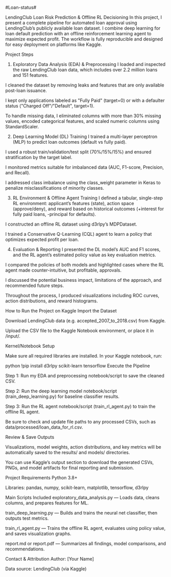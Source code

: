 #Loan-status#

LendingClub Loan Risk Prediction & Offline RL Decisioning
In this project, I present a complete pipeline for automated loan approval using LendingClub’s publicly available loan dataset. I combine deep learning for loan default prediction with an offline reinforcement learning agent to maximize expected profit. The workflow is fully reproducible and designed for easy deployment on platforms like Kaggle.

Project Steps
1. Exploratory Data Analysis (EDA) & Preprocessing
I loaded and inspected the raw LendingClub loan data, which includes over 2.2 million loans and 151 features.

I cleaned the dataset by removing leaks and features that are only available post-loan issuance.

I kept only applications labeled as "Fully Paid" (target=0) or with a defaulter status ("Charged Off"/"Default", target=1).

To handle missing data, I eliminated columns with more than 30% missing values, encoded categorical features, and scaled numeric columns using StandardScaler.

2. Deep Learning Model (DL) Training
I trained a multi-layer perceptron (MLP) to predict loan outcomes (default vs fully paid).

I used a robust train/validation/test split (70%/15%/15%) and ensured stratification by the target label.

I monitored metrics suitable for imbalanced data (AUC, F1-score, Precision, and Recall).

I addressed class imbalance using the class_weight parameter in Keras to penalize misclassifications of minority classes.

3. RL Environment & Offline Agent Training
I defined a tabular, single-step RL environment: applicant’s features (state), action space (approve/deny), and reward based on historical outcomes (+interest for fully paid loans, -principal for defaults).

I constructed an offline RL dataset using d3rlpy’s MDPDataset.

I trained a Conservative Q-Learning (CQL) agent to learn a policy that optimizes expected profit per loan.

4. Evaluation & Reporting
I presented the DL model’s AUC and F1 scores, and the RL agent’s estimated policy value as key evaluation metrics.

I compared the policies of both models and highlighted cases where the RL agent made counter-intuitive, but profitable, approvals.

I discussed the potential business impact, limitations of the approach, and recommended future steps.

Throughout the process, I produced visualizations including ROC curves, action distributions, and reward histograms.

How to Run the Project on Kaggle
Import the Dataset

Download LendingClub data (e.g. accepted_2007_to_2018.csv) from Kaggle.

Upload the CSV file to the Kaggle Notebook environment, or place it in /input/.

Kernel/Notebook Setup

Make sure all required libraries are installed. In your Kaggle notebook, run:

python
!pip install d3rlpy scikit-learn tensorflow
Execute the Pipeline

Step 1: Run my EDA and preprocessing notebook/script to save the cleaned CSV.

Step 2: Run the deep learning model notebook/script (train_deep_learning.py) for baseline classifier results.

Step 3: Run the RL agent notebook/script (train_rl_agent.py) to train the offline RL agent.

Be sure to check and update file paths to any processed CSVs, such as data/processed/loan_data_for_rl.csv.

Review & Save Outputs

Visualizations, model weights, action distributions, and key metrics will be automatically saved to the results/ and models/ directories.

You can use Kaggle’s output section to download the generated CSVs, PNGs, and model artifacts for final reporting and submission.

Project Requirements
Python 3.8+

Libraries: pandas, numpy, scikit-learn, matplotlib, tensorflow, d3rlpy

Main Scripts Included
exploratory_data_analysis.py — Loads data, cleans columns, and prepares features for ML.

train_deep_learning.py — Builds and trains the neural net classifier, then outputs test metrics.

train_rl_agent.py — Trains the offline RL agent, evaluates using policy value, and saves visualization graphs.

report.md or report.pdf — Summarizes all findings, model comparisons, and recommendations.

Contact & Attribution
Author: [Your Name]

Data source: LendingClub (via Kaggle)
